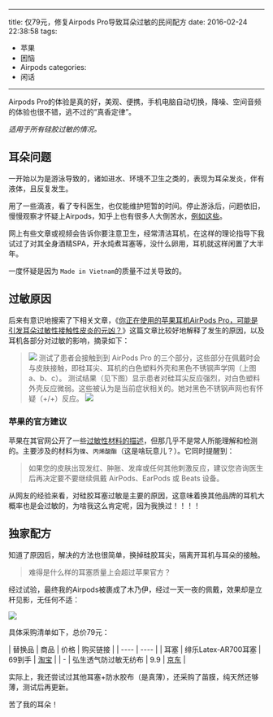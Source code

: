 <!--
 * @Author: oBlank dyh1919@gmail.cm
 * @Date: 2022-07-06 19:57:19
 * @LastEditors: oBlank dyh1919@gmail.cm
 * @LastEditTime: 2022-07-06 21:16:05
 * @Description: 
 * 
-->
---
title: 仅79元，修复Airpods Pro导致耳朵过敏的民间配方
date: 2016-02-24 22:38:58
tags:
  - 苹果
  - 困恼
  - Airpods
categories:
  - 闲话
---

Airpods Pro的体验是真的好，美观、便携，手机电脑自动切换，降噪、空间音频的体验也很不错，逃不过的“真香定律”。

*适用于所有硅胶过敏的情况。*

## 耳朵问题

一开始以为是游泳导致的，诸如进水、环境不卫生之类的，表现为耳朵发炎，伴有液体，且反复发生。

用了一些滴液，看了专科医生，也仅能维护短暂的时间。停止游泳后，问题依旧，慢慢观察才怀疑上Airpods，知乎上也有很多人大倒苦水，[例如这些](https://www.zhihu.com/search?type=content&q=airpods%20%E5%8F%91%E7%82%8E)。

网上有些文章或视频会告诉你要注意卫生，经常清洁耳机，在这样的理论指导下我试过了对其全身酒精SPA，开水炖煮耳塞等，没什么卵用，耳机就这样闲置了大半年。

一度怀疑是因为 `Made in Vietnam`的质量不过关导致的。

## 过敏原因

后来有意识地搜索了下相关文章，《[你正在使用的苹果耳机AirPods Pro，可能是引发耳朵过敏性接触性皮炎的元凶？](https://mp.weixin.qq.com/s/O1mFoSpMs1V-ySUqLMa1hQ)》这篇文章比较好地解释了发生的原因，以及耳机各部分对过敏的影响，摘录如下：

> ![](/images/airpods_pro.png)
> 测试了患者会接触到到 AirPods Pro 的三个部分，这些部分在佩戴时会与皮肤接触，即硅耳尖、耳机的白色塑料外壳和黑色不锈钢声学网（上图a、b、c）。
> 测试结果（见下图）显示患者对硅耳尖反应强烈，对白色塑料外壳反应微弱。这些被认为是当前症状相关的。她对黑色不锈钢声网也有怀疑（+/+）反应。
> ![](/images/airpods_pro_2.png)

### 苹果的官方建议

苹果在其官网公开了一些[过敏性材料的描述](https://support.apple.com/zh-cn/HT211158)，但那几乎不是常人所能理解和检测的。主要涉及的材料为`镍`、`丙烯酸酯`（这是啥玩意儿？）。它同时提醒到：

> 如果您的皮肤出现发红、肿胀、发痒或任何其他刺激反应，建议您咨询医生后再决定要不要继续佩戴 AirPods、EarPods 或 Beats 设备。

从网友的经验来看，对硅胶耳塞过敏是主要的原因，这意味着换其他品牌的耳机大概率也是会过敏的，为啥我这么肯定呢，因为我换过！！！！

## 独家配方

知道了原因后，解决的方法也很简单，换掉硅胶耳尖，隔离开耳机与耳朵的接触。

> 难得是什么样的耳塞质量上会超过苹果官方？

经过试验，最终我的Airpods被裹成了木乃伊，经过一天一夜的佩戴，效果却是立杆见影，无任何不适：

![](/images/airpods_pro_3)

具体采购清单如下，总价79元：

|  替换品   | 商品  | 价格  | 购买链接  |
|  ----  | ----  |
| 耳塞  | 绯乐Latex-AR700耳塞 | 69到手 | [淘宝](https://m.tb.cn/h.fDo1WNd?tk=8Lpy2psUUuk) |
| -  | 弘生透气防过敏无纺布 | 9.9 | [京东](https://item.m.jd.com/product/31014075035.html?&utm_source=iosapp&utm_medium=appshare&utm_campaign=t_335139774&utm_term=CopyURL&ad_od=share&utm_user=plusmember&gx=RnExlTQKaj3Ry9RB5tx2VGzM) |

实际上，我还尝试过其他耳塞+防水胶布（是真薄），还采购了苖膜，纯天然还够薄，测试后再更新。

苦了我的耳朵！